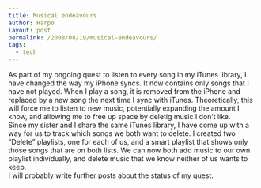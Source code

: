 ```yaml
---
title: Musical endeavours
author: Harpo
layout: post
permalink: /2008/08/19/musical-endeavours/
tags:
  - tech
---
```

As part of my ongoing quest to listen to every song in my iTunes library, I have changed the way my iPhone syncs. It now contains only songs that I have not played. When I play a song, it is removed from the iPhone and replaced by a new song the next time I sync with iTunes. Theoretically, this will force me to listen to new music, potentially expanding the amount I know, and allowing me to free up space by deletig music I don&#8217;t like.  
Since my sister and I share the same iTunes library, I have come up with a way for us to track which songs we both want to delete. I created two &#8220;Delete&#8221; playlists, one for each of us, and a smart playlist that shows only those songs that are on both lists. We can now both add music to our own playlist individually, and delete music that we know neither of us wants to keep.  
I will probably write further posts about the status of my quest.